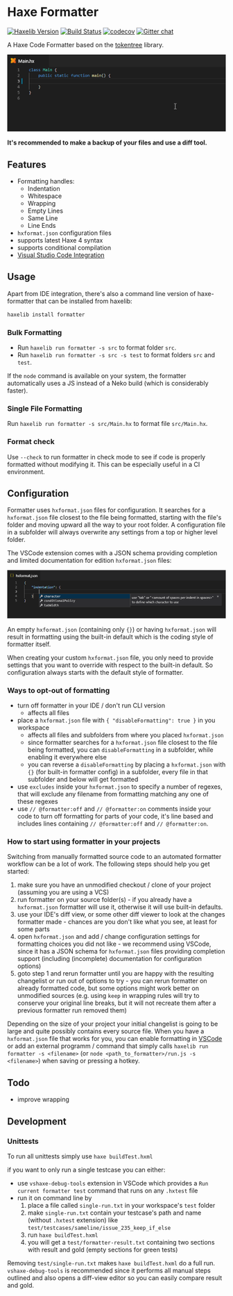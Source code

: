 # Haxe Formatter

[![Haxelib Version](https://img.shields.io/github/tag/HaxeCheckstyle/haxe-formatter.svg?label=haxelib)](http://lib.haxe.org/p/formatter)
[![Build Status](https://travis-ci.org/HaxeCheckstyle/haxe-formatter.svg?branch=master)](https://travis-ci.org/HaxeCheckstyle/haxe-formatter)
[![codecov](https://codecov.io/gh/HaxeCheckstyle/haxe-formatter/branch/master/graph/badge.svg)](https://codecov.io/gh/HaxeCheckstyle/haxe-formatter)
[![Gitter chat](https://badges.gitter.im/Join%20Chat.svg)](https://gitter.im/HaxeCheckstyle/haxe-formatter)

A Haxe Code Formatter based on the [tokentree](https://github.com/HaxeCheckstyle/tokentree) library.

![VSCode format on save](resources/formatOnSave.gif)

**It's recommended to make a backup of your files and use a diff tool.**

## Features

- Formatting handles:
  - Indentation
  - Whitespace
  - Wrapping
  - Empty Lines
  - Same Line
  - Line Ends
- `hxformat.json` configuration files
- supports latest Haxe 4 syntax
- supports conditional compilation
- [Visual Studio Code Integration](https://github.com/vshaxe/vshaxe/wiki/Formatting)

## Usage

Apart from IDE integration, there's also a command line version of haxe-formatter that can be installed from haxelib:

```bash
haxelib install formatter
```

### Bulk Formatting

- Run `haxelib run formatter -s src` to format folder `src`.
- Run `haxelib run formatter -s src -s test` to format folders `src` and `test`.

If the `node` command is available on your system, the formatter automatically uses a JS instead of a Neko build (which is considerably faster).

### Single File Formatting

Run `haxelib run formatter -s src/Main.hx` to format file `src/Main.hx`.

### Format check

Use `--check` to run formatter in check mode to see if code is properly formatted without modifying it. This can be especially useful in a CI environment.

## Configuration

Formatter uses `hxformat.json` files for configuration. It searches for a `hxformat.json` file closest to the file being formatted, starting with the file's folder and moving upward all the way to your root folder. A configuration file in a subfolder will always overwrite any settings from a top or higher level folder.

The VSCode extension comes with a JSON schema providing completion and limited documentation for edition `hxformat.json` files:

![JSON schema for hxformat.json in VSCode](resources/schema.png)

An empty `hxformat.json` (containing only `{}`) or having `hxformat.json` will result in formatting using the built-in default which is the coding style of formatter itself.

When creating your custom `hxformat.json` file, you only need to provide settings that you want to override with respect to the built-in default. So configuration always starts with the default style of formatter.

### Ways to opt-out of formatting

- turn off formatter in your IDE / don't run CLI version
  - affects all files
- place a `hxformat.json` file with `{ "disableFormatting": true }` in you workspace
  - affects all files and subfolders from where you placed `hxformat.json`
  - since formatter searches for a `hxformat.json` file closest to the file being formatted, you can `disableFormatting` in a subfolder, while enabling it everywhere else
  - you can reverse a `disableFormatting` by placing a `hxformat.json` with `{}` (for built-in formatter config) in a subfolder, every file in that subfolder and below will get formatted
- use `excludes` inside your `hxformat.json` to specify a number of regexes, that will exclude any filename from formatting matching any one of these regexes
- use `// @formatter:off` and `// @formatter:on` comments inside your code to turn off formatting for parts of your code, it's line based and includes lines containing `// @formatter:off` and `// @formatter:on`.

### How to start using formatter in your projects

Switching from manually formatted source code to an automated formatter workflow can be a lot of work. The following steps should help you get started:

1. make sure you have an unmodified checkout / clone of your project (assuming you are using a VCS)
2. run formatter on your source folder(s) - if you already have a `hxformat.json` formatter will use it, otherwise it will use built-in defaults.
3. use your IDE's diff view, or some other diff viewer to look at the changes formatter made - chances are you don't like what you see, at least for some parts
4. open `hxformat.json` and add / change configuration settings for formatting choices you did not like - we recommend using VSCode, since it has a JSON schema for `hxformat.json` files providing completion support (including (incomplete) documentation for configuration options)
5. goto step 1 and rerun formatter until you are happy with the resulting changelist or run out of options to try - you can rerun formatter on already formatted code, but some options might work better on unmodified sources (e.g. using `keep` in wrapping rules will try to conserve your original line breaks, but it will not recreate them after a previous formatter run removed them)

Depending on the size of your project your initial changelist is going to be large and quite possibly contains every source file.
When you have a `hxformat.json` file that works for you, you can enable formatting in [VSCode](https://github.com/vshaxe/vshaxe/wiki/Formatting) or add an external programm / command that simply calls `haxelib run formatter -s <filename>` (or `node <path_to_formatter>/run.js -s <filename>`) when saving or pressing a hotkey.

## Todo

- improve wrapping

## Development

### Unittests

To run all unittests simply use `haxe buildTest.hxml`

if you want to only run a single testcase you can either:

- use `vshaxe-debug-tools` extension in VSCode which provides a `Run current formatter test` command that runs on any `.hxtest` file
- run it on command line by
  1. place a file called `single-run.txt` in your workspace's `test` folder
  2. make `single-run.txt` contain your testcase's path and name (without `.hxtest` extension) like `test/testcases/sameline/issue_235_keep_if_else`
  3. run `haxe buildTest.hxml`
  4. you will get a `test/formatter-result.txt` containing two sections with result and gold (empty sections for green tests)

Removing `test/single-run.txt` makes `haxe buildTest.hxml` do a full run. `vshaxe-debug-tools` is recommended since it performs all manual steps outlined and also opens a diff-view editor so you can easily compare result and gold.
